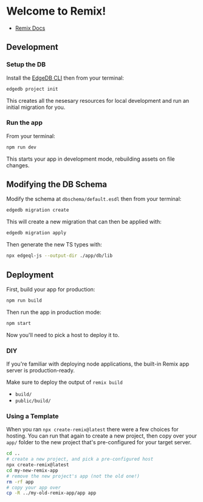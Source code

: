 # Welcome to Remix!

- [Remix Docs](https://remix.run/docs)

## Development

### Setup the DB

Install the [EdgeDB CLI](https://www.edgedb.com/install/) then from your terminal:

```sh
edgedb project init
```

This creates all the nesesary resources for local development and run an initial migration for you.

### Run the app

From your terminal:

```sh
npm run dev
```

This starts your app in development mode, rebuilding assets on file changes.

## Modifying the DB Schema

Modify the schema at `dbschema/default.esdl` then from your terminal:

```sh
edgedb migration create
```

This will create a new migration that can then be applied with:

```sh
edgedb migration apply
```

Then generate the new TS types with:

```sh
npx edgeql-js --output-dir ./app/db/lib
```

## Deployment

First, build your app for production:

```sh
npm run build
```

Then run the app in production mode:

```sh
npm start
```

Now you'll need to pick a host to deploy it to.

### DIY

If you're familiar with deploying node applications, the built-in Remix app server is production-ready.

Make sure to deploy the output of `remix build`

- `build/`
- `public/build/`

### Using a Template

When you ran `npx create-remix@latest` there were a few choices for hosting. You can run that again to create a new project, then copy over your `app/` folder to the new project that's pre-configured for your target server.

```sh
cd ..
# create a new project, and pick a pre-configured host
npx create-remix@latest
cd my-new-remix-app
# remove the new project's app (not the old one!)
rm -rf app
# copy your app over
cp -R ../my-old-remix-app/app app
```
